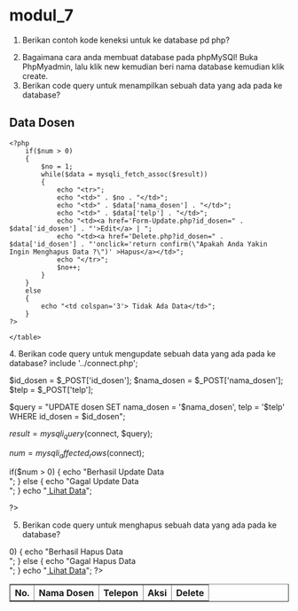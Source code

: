 # modul_7
1. Berikan contoh kode keneksi untuk ke database pd php?
<?php

$host = "localhost";
$db = "db_universitas";
$uname = "root";
$pass = "";

$connect = mysqli_connect($host, $uname, $pass, $db);

if(!$connect)
{
    echo "Koneksi ke DataBase Gagal : " . mysqli_connect_error();
}

?>
2. Bagaimana cara anda membuat database pada phpMySQl!
Buka PhpMyadmin, lalu klik new kemudian beri nama database kemudian klik create.
3. Berikan code query untuk menampilkan sebuah data yang ada pada ke database?
<?php

include '../connect.php';

$query = "SELECT * FROM dosen";
$result = mysqli_query($connect, $query);
$num = mysqli_num_rows($result);

?>

<!DOCTYPE html>
<html>
<head>
    <title>Page Title</title>
</head>
<body>
    <table border='1'>
    <h2>Data Dosen</h2>
    <tr>
        <th>No.</th>
        <th>Nama Dosen</th>
        <th>Telepon</th>
        <th>Aksi</th>
        <th>Delete</th>
    </tr>

    <?php
        if($num > 0)
        {
            $no = 1;
            while($data = mysqli_fetch_assoc($result))
            {
                echo "<tr>";
                echo "<td>" . $no . "</td>";
                echo "<td>" . $data['nama_dosen'] . "</td>";
                echo "<td>" . $data['telp'] . "</td>";
                echo "<td><a href='Form-Update.php?id_dosen=" . $data['id_dosen'] . "'>Edit</a> | ";
                echo "<td><a href='Delete.php?id_dosen=" . $data['id_dosen'] . "'onclick='return confirm(\"Apakah Anda Yakin Ingin Menghapus Data ?\")' >Hapus</a></td>";              
                echo "</tr>";
                $no++;
            }
        }
        else
        {
            echo "<td colspan='3'> Tidak Ada Data</td>";
        }
    ?>

    </table>
</body>
</html>
4. Berikan code query untuk mengupdate sebuah data yang ada pada ke database?
<?php

include '../connect.php';

$id_dosen = $_POST['id_dosen'];
$nama_dosen = $_POST['nama_dosen'];
$telp = $_POST['telp'];

$query = "UPDATE dosen SET nama_dosen = '$nama_dosen', telp = '$telp' WHERE id_dosen = $id_dosen";

$result = mysqli_query($connect, $query);

$num = mysqli_affected_rows($connect);


if($num > 0)
{
    echo "Berhasil Update Data <br>";
}
else
{
    echo "Gagal Update Data <br>";
}
echo "<a href='Read.php'> Lihat Data</a>";

?>

5. Berikan code query untuk menghapus sebuah data yang ada pada ke database?
<?php
include '../connect.php';

$id_dosen = $_GET['id_dosen'];

$query = "DELETE FROM dosen WHERE id_dosen = $id_dosen";

$result = mysqli_query($connect, $query);

$num = mysqli_affected_rows($connect);

if($num > 0)
{
    echo "Berhasil Hapus Data <br>";
}
else
{
    echo "Gagal Hapus Data <br>";
}
echo "<a href='read.php'> Lihat Data</a>";
?>
